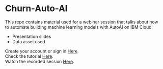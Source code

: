 # Churn-Auto-AI
This repo contains material used for a webinar session that talks about how to automate building machine learning models with AutoAI on IBM Cloud:
- Presentation slides
- Data asset used

Create your account or sign in [Here](https://ibm.biz/BdfFHS).</br>
Check the tutorial [Here](developer.ibm.com/series/learning-path-watson-studio/). </br>
Watch the recorded session [Here](https://www.crowdcast.io/e/automate-ai-model).
